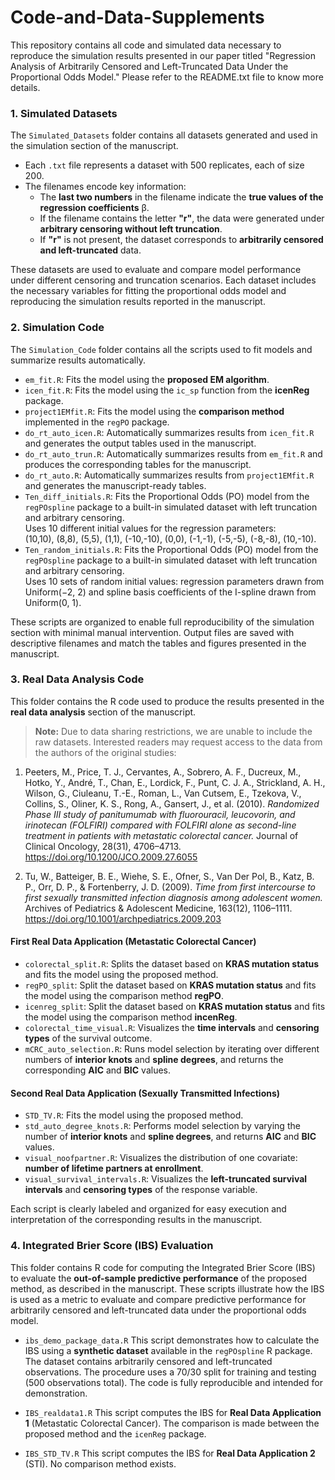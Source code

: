 # Code-and-Data-Supplements
This repository contains all code and simulated data necessary to reproduce the simulation results presented in our paper titled "Regression Analysis of Arbitrarily Censored and Left-Truncated Data Under the Proportional Odds Model." Please refer to the README.txt file to know more details.


### 1. Simulated Datasets

The `Simulated_Datasets` folder contains all datasets generated and used in the simulation section of the manuscript.

- Each `.txt` file represents a dataset with 500 replicates, each of size 200.
- The filenames encode key information:
  - The **last two numbers** in the filename indicate the **true values of the regression coefficients** β.
  - If the filename contains the letter **"r"**, the data were generated under **arbitrary censoring without left truncation**.
  - If **"r"** is not present, the dataset corresponds to **arbitrarily censored and left-truncated** data.

These datasets are used to evaluate and compare model performance under different censoring and truncation scenarios. Each dataset includes the necessary variables for fitting the proportional odds model and reproducing the simulation results reported in the manuscript.


### 2. Simulation Code

The `Simulation_Code` folder contains all the scripts used to fit models and summarize results automatically.

- `em_fit.R`: Fits the model using the **proposed EM algorithm**.
- `icen_fit.R`: Fits the model using the `ic_sp` function from the **icenReg** package.
- `project1EMfit.R`: Fits the model using the **comparison method** implemented in the `regPO` package.
- `do_rt_auto_icen.R`: Automatically summarizes results from `icen_fit.R` and generates the output tables used in the manuscript.
- `do_rt_auto_trun.R`: Automatically summarizes results from `em_fit.R` and produces the corresponding tables for the manuscript.
- `do_rt_auto.R`: Automatically summarizes results from `project1EMfit.R` and generates the manuscript-ready tables.
- `Ten_diff_initials.R`: Fits the Proportional Odds (PO) model from the `regPOspline` package to a built-in simulated dataset with left truncation and arbitrary censoring.  
   Uses 10 different initial values for the regression parameters:  
   (10,10), (8,8), (5,5), (1,1), (-10,-10), (0,0), (-1,-1), (-5,-5), (-8,-8), (10,-10).
- `Ten_random_initials.R`: Fits the Proportional Odds (PO) model from the `regPOspline` package to a built-in simulated dataset with left truncation and arbitrary censoring.  
   Uses 10 sets of random initial values: regression parameters drawn from Uniform(−2, 2) and spline basis coefficients of the I-spline drawn from Uniform(0, 1).

These scripts are organized to enable full reproducibility of the simulation section with minimal manual intervention. Output files are saved with descriptive filenames and match the tables and figures presented in the manuscript.


### 3. Real Data Analysis Code

This folder contains the R code used to produce the results presented in the **real data analysis** section of the manuscript.

> **Note:** Due to data sharing restrictions, we are unable to include the raw datasets. Interested readers may request access to the data from the authors of the original studies:

1. Peeters, M., Price, T. J., Cervantes, A., Sobrero, A. F., Ducreux, M., Hotko, Y., André, T., Chan, E., Lordick, F., Punt, C. J. A., Strickland, A. H., Wilson, G., Ciuleanu, T.-E., Roman, L., Van Cutsem, E., Tzekova, V., Collins, S., Oliner, K. S., Rong, A., Gansert, J., et al. (2010). *Randomized Phase III study of panitumumab with fluorouracil, leucovorin, and irinotecan (FOLFIRI) compared with FOLFIRI alone as second-line treatment in patients with metastatic colorectal cancer.* Journal of Clinical Oncology, 28(31), 4706–4713. https://doi.org/10.1200/JCO.2009.27.6055

2. Tu, W., Batteiger, B. E., Wiehe, S. E., Ofner, S., Van Der Pol, B., Katz, B. P., Orr, D. P., & Fortenberry, J. D. (2009). *Time from first intercourse to first sexually transmitted infection diagnosis among adolescent women.* Archives of Pediatrics & Adolescent Medicine, 163(12), 1106–1111. https://doi.org/10.1001/archpediatrics.2009.203


#### **First Real Data Application (Metastatic Colorectal Cancer)**

- `colorectal_split.R`: Splits the dataset based on **KRAS mutation status** and fits the model using the proposed method.
- `regPO_split`: Split the dataset based on **KRAS mutation status** and fits the model using the comparison method **regPO**.
- `icenreg_split`: Split the dataset based on **KRAS mutation status** and fits the model using the comparison method **incenReg**.
- `colorectal_time_visual.R`: Visualizes the **time intervals** and **censoring types** of the survival outcome.
- `mCRC_auto_selection.R`: Runs model selection by iterating over different numbers of **interior knots** and **spline degrees**, and returns the corresponding **AIC** and **BIC** values.

#### **Second Real Data Application (Sexually Transmitted Infections)**

- `STD_TV.R`: Fits the model using the proposed method.
- `std_auto_degree_knots.R`: Performs model selection by varying the number of **interior knots** and **spline degrees**, and returns **AIC** and **BIC** values.
- `visual_noofpartner.R`: Visualizes the distribution of one covariate: **number of lifetime partners at enrollment**.
- `visual_survival_intervals.R`: Visualizes the **left-truncated survival intervals** and **censoring types** of the response variable.

Each script is clearly labeled and organized for easy execution and interpretation of the corresponding results in the manuscript.

### 4. Integrated Brier Score (IBS) Evaluation

This folder contains R code for computing the Integrated Brier Score (IBS) to evaluate the **out-of-sample predictive performance** of the proposed method, as described in the manuscript. These scripts illustrate how the IBS is used as a metric to evaluate and compare predictive performance for arbitrarily censored and left-truncated data under the proportional odds model.

- `ibs_demo_package_data.R`
This script demonstrates how to calculate the IBS using a **synthetic dataset** available in the `regPOspline` R package. The dataset contains arbitrarily censored and left-truncated observations. The procedure uses a 70/30 split for training and testing (500 observations total). The code is fully reproducible and intended for demonstration.

- `IBS_realdata1.R`
This script computes the IBS for **Real Data Application 1** (Metastatic Colorectal Cancer). The comparison is made between the proposed method and the `icenReg` package.

- `IBS_STD_TV.R`
This script computes the IBS for **Real Data Application 2** (STI). No comparison method exists.




